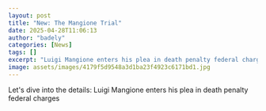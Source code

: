 ```yaml
---
layout: post
title: "New: The Mangione Trial"
date: 2025-04-28T11:06:13
author: "badely"
categories: [News]
tags: []
excerpt: "Luigi Mangione enters his plea in death penalty federal charges"
image: assets/images/4179f5d9548a3d1ba23f4923c6171bd1.jpg
---
```


Let's dive into the details: Luigi Mangione enters his plea in death penalty federal charges

